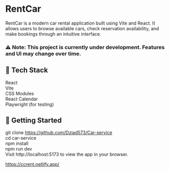 # RentCar

RentCar is a modern car rental application built using Vite and React.
It allows users to browse available cars, check reservation availability, and make bookings through an intuitive interface.

### ⚠️ Note: This project is currently under development. Features and UI may change over time. 

## 🔧 Tech Stack

React  
Vite  
CSS Modules  
React Calendar  
Playwright (for testing)

## 🚀 Getting Started  
git clone https://github.com/Dziad573/Car-service  
cd car-service  
npm install  
npm run dev  
Visit http://localhost:5173 to view the app in your browser.

https://ccrent.netlify.app/
